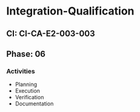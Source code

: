 # Integration-Qualification

## CI: CI-CA-E2-003-003
## Phase: 06

### Activities
- Planning
- Execution
- Verification
- Documentation
